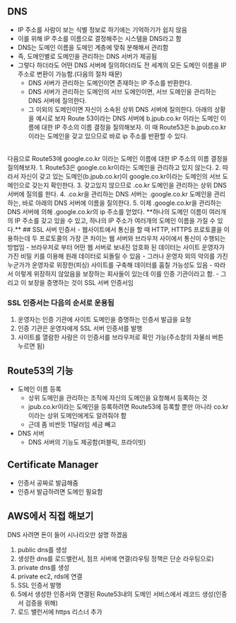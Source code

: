 ## DNS
- IP 주소를 사람이 보는 식별 정보로 하기에는 기억하기가 쉽지 않음
- 이를 위해 IP 주소를 이름으로 결정해주는 시스템을 DNS라고 함
- DNS는 도메인 이름을 도메인 계층에 맞춰 분해해서 관리함
- 즉, 도메인별로 도메인을 관리하는 DNS 서버가 제공됨
- 그렇다 하더라도 어떤 DNS 서버에 질의하더라도 전 세계의 모든 도메인 이름을 IP 주소로 변환이 가능함.(다음의 절차 때문)
  - DNS 서버가 관리하는 도메인이면 존재하는 IP 주소를 반환한다.
  - DNS 서버가 관리하는 도메인의 서브 도메인이면, 서브 도메인을 관리하는 DNS 서버에 질의한다.
  - 그 이외의 도메인이면 자신이 소속된 상위 DNS 서버에 질의한다.
아래의 상황을 예시로 보자
Route 53이라는 DNS 서버에 b.jpub.co.kr 이라는 도메인 이름에 대한 IP 주소의 이름 결정을 질의해보자.
이 때 Route53은 b.jpub.co.kr이라는 도메인을 갖고 있으므로 바로 ip 주소를 반환할 수 있다.
<br>
다음으로 Route53에 google.co.kr 이라는 도메인 이름에 대한 IP 주소의 이름 결정을 질의해보자.
1. Route53은 google.co.kr이라는 도메인을 관리하고 있지 않는다.
2. 따라서 자신이 갖고 있는 도메인(b.jpub.co.kr)이 google.co.kr이라는 도메인의 서브 도메인으로 갖는지 확인한다.
3. 갖고있지 않으므로 .co.kr 도메인을 관리하는 상위 DNS 서버에 질의를 한다.
4. .co.kr을 관리하는 DNS 서버는 .google.co.kr 도메인을 관리하는, 바로 아래의 DNS 서버에 이름을 질의한다.
5. 이제 .google.co.kr을 관리하는 DNS 서버에 의해 .google.co.kr의 ip 주소를 얻었다.
**하나의 도메인 이름이 여러개의 IP 주소를 갖고 있을 수 있고, 하나의 IP 주소가 여러개의 도메인 이름을 가질 수 있다.**
## SSL 서버 인증서
- 웹사이트에서 통신을 할 때 HTTP, HTTPS 프로토콜을 이용하는데 두 프로토콜의 가장 큰 차이는 웹 서버와 브라우저 사이에서 통신이 수행되는 방법임
- 브라우저로 부터 어떤 웹 서버로 보내진 암호화 된 데이터는 사이트 운영자가 가진 비밀 키를 이용해 원래 데이터로 되돌릴 수 있음
- 그러나 운영자 외의 악의를 가진 누군가가 운영자로 위장한(피싱) 사이트를 구축해 데이터를 훔칠 가능성도 있음
- 따라서 이렇게 위장하지 않았음을 보장하는 회사들이 있는데 이를 인증 기관이라고 함.
- 그리고 이 보장을 증명하는 것이 SSL 서버 인증서임

### SSL 인증서는 다음의 순서로 운용됨
1. 운영자는 인증 기관에 사이트 도메인을 증명하는 인증서 발급을 요청
2. 인증 기관은 운영자에게 SSL 서버 인증서를 발행
3. 사이트를 열람한 사람은 이 인증서를 브라우저로 확인 가능(주소창의 자물쇠 버튼 누르면 됨)

## Route53의 기능
- 도메인 이름 등록
  - 상위 도메인을 관리하는 조직에 자신의 도메인을 요청해서 등록하는 것
  - jpub.co.kr이라는 도메인을 등록하려면 Route53에 등록할 뿐만 아니라 co.kr이라는 상위 도메인에게도 알려줘야 함
  - 근데 좀 비싼듯 11달러임 세금 빼고
- DNS 서버
  - DNS 서버의 기능도 제공함(퍼블릭, 프라이빗)


## Certificate Manager
- 인증서 공짜로 발급해줌
- 인증서 발급하려면 도메인 필요함

## AWS에서 직접 해보기
DNS 사려면 돈이 들어 시나리오만 설명 하겠음
1. public dns를 생성
2. 생성한 dns를 로드밸런서, 점프 서버에 연결(라우팅 정책은 단순 라우팅으로)
3. private dns를 생성
4. private ec2, rds에 연결
5. SSL 인증서 발행
6. 5에서 생성한 인증서와 연결된 Route53내의 도메인 서비스에서 레코드 생성(인증서 검증을 위해)
7. 로드 밸런서에 https 리스너 추가
